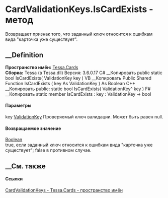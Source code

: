 # CardValidationKeys.IsCardExists - метод
Возвращает признак того, что заданный ключ относится к ошибкам вида "карточка
уже существует".
## __Definition
 **Пространство имён:** [Tessa.Cards](N_Tessa_Cards.htm)  
 **Сборка:** Tessa (в Tessa.dll) Версия: 3.6.0.17
C# __Копировать
     public static bool IsCardExists(
    	ValidationKey key
    )
VB __Копировать
     Public Shared Function IsCardExists ( 
    	key As ValidationKey
    ) As Boolean
C++ __Копировать
     public:
    static bool IsCardExists(
    	ValidationKey^ key
    )
F# __Копировать
     static member IsCardExists : 
            key : ValidationKey -> bool 
#### Параметры
key [ValidationKey](T_Tessa_Platform_Validation_ValidationKey.htm)
    Проверяемый ключ валидации. Может быть равен null.
#### Возвращаемое значение
[Boolean](https://learn.microsoft.com/dotnet/api/system.boolean)  
true, если заданный ключ относится к ошибкам вида "карточка уже существует";
false в противном случае.
## __См. также
#### Ссылки
[CardValidationKeys - ](T_Tessa_Cards_CardValidationKeys.htm)
[Tessa.Cards - пространство имён](N_Tessa_Cards.htm)
